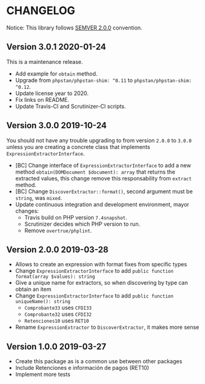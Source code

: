 # CHANGELOG

Notice: This library follows [SEMVER 2.0.0](https://semver.org/spec/v2.0.0.html) convention.

## Version 3.0.1 2020-01-24

This is a maintenance release.

- Add example for `obtain` method.
- Upgrade from `phpstan/phpstan-shim: ^0.11` to `phpstan/phpstan-shim: ^0.12`.
- Update license year to 2020.
- Fix links on README.
- Update Travis-CI and Scrutinizer-CI scripts.

## Version 3.0.0 2019-10-24

You should not have any trouble upgrading to from version `2.0.0` to `3.0.0` unless you are creating a concrete
class that implements `ExpressionExtractorInterface`. 

- [BC] Change interface of `ExpressionExtractorInterface` to add a new method `obtain(DOMDocument $document): array`
  that returns the extracted values, this change remove this responsability from `extract` method.
- [BC] Change `DiscoverExtractor::format()`, second argument must be `string`, was `mixed`.
- Update continuous integration and development environment, mayor changes:
    - Travis build on PHP version `7.4snapshot`.
    - Scrutinizer decides which PHP version to run.
    - Remove `overtrue/phplint`.

## Version 2.0.0 2019-03-28

- Allows to create an expression with format fixes from specific types
- Change `ExpressionExtractorInterface` to add `public function format(array $values): string`
- Give a unique name for extractors, so when discovering by type can obtain an item
- Change `ExpressionExtractorInterface` to add `public function uniqueName(): string`
    - `Comprobante33` uses `CFDI33`
    - `Comprobante32` uses `CFDI32`
    - `Retenciones10` uses `RET10`
- Rename `ExpressionExtractor` to `DiscoverExtractor`, it makes more sense

## Version 1.0.0 2019-03-27

- Create this package as is a common use between other packages
- Include Retenciones e información de pagos (RET10)
- Implement more tests
